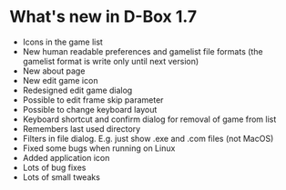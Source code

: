 # What's new in D-Box 1.7 #

  * Icons in the game list
  * New human readable preferences and gamelist file formats (the gamelist format is write only until next version)
  * New about page
  * New edit game icon
  * Redesigned edit game dialog
  * Possible to edit frame skip parameter
  * Possible to change keyboard layout
  * Keyboard shortcut and confirm dialog for removal of game from list
  * Remembers last used directory
  * Filters in file dialog. E.g. just show .exe and .com files (not MacOS)
  * Fixed some bugs when running on Linux
  * Added application icon
  * Lots of bug fixes
  * Lots of small tweaks